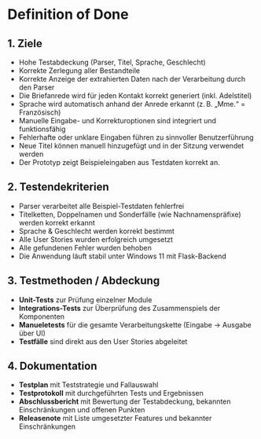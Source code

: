 # Definition of Done

## 1. Ziele

- Hohe Testabdeckung (Parser, Titel, Sprache, Geschlecht)
- Korrekte Zerlegung aller Bestandteile
- Korrekte Anzeige der extrahierten Daten nach der Verarbeitung durch den Parser
- Die Briefanrede wird für jeden Kontakt korrekt generiert (inkl. Adelstitel)
- Sprache wird automatisch anhand der Anrede erkannt (z. B. „Mme.“ = Französisch)
- Manuelle Eingabe- und Korrekturoptionen sind integriert und funktionsfähig
- Fehlerhafte oder unklare Eingaben führen zu sinnvoller Benutzerführung
- Neue Titel können manuell hinzugefügt und in der Sitzung verwendet werden
- Der Prototyp zeigt Beispieleingaben aus Testdaten korrekt an.

## 2. Testendekriterien

- Parser verarbeitet alle Beispiel-Testdaten fehlerfrei
- Titelketten, Doppelnamen und Sonderfälle (wie Nachnamenspräfixe) werden korrekt erkannt
- Sprache & Geschlecht werden korrekt bestimmt
- Alle User Stories wurden erfolgreich umgesetzt
- Alle gefundenen Fehler wurden behoben
- Die Anwendung läuft stabil unter Windows 11 mit Flask-Backend

## 3. Testmethoden / Abdeckung

- **Unit-Tests** zur Prüfung einzelner Module
- **Integrations-Tests** zur Überprüfung des Zusammenspiels der Komponenten
- **Manueletests** für die gesamte Verarbeitungskette (Eingabe → Ausgabe über UI)
- **Testfälle** sind direkt aus den User Stories abgeleitet

## 4. Dokumentation

- **Testplan** mit Teststrategie und Fallauswahl
- **Testprotokoll** mit durchgeführten Tests und Ergebnissen
- **Abschlussbericht** mit Bewertung der Testabdeckung, bekannten Einschränkungen und offenen Punkten
- **Releasenote** mit Liste umgesetzter Features und bekannter Einschränkungen

